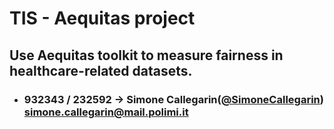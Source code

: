 # TIS - Aequitas project
 ## Use Aequitas toolkit to measure fairness in healthcare-related datasets.
 
 -  ###  932343 / 232592 ->  Simone Callegarin([@SimoneCallegarin](https://github.com/SimoneCallegarin))<br>simone.callegarin@mail.polimi.it
